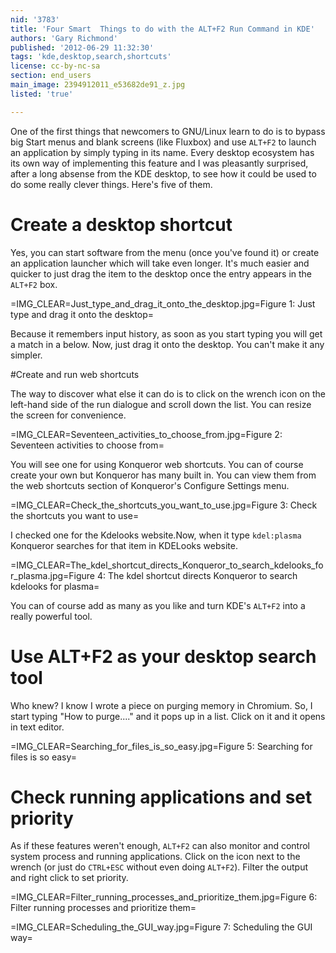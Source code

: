```yaml
---
nid: '3783'
title: 'Four Smart  Things to do with the ALT+F2 Run Command in KDE'
authors: 'Gary Richmond'
published: '2012-06-29 11:32:30'
tags: 'kde,desktop,search,shortcuts'
license: cc-by-nc-sa
section: end_users
main_image: 2394912011_e53682de91_z.jpg
listed: 'true'

---
```

One of the first things that newcomers to GNU/Linux learn to do is to bypass big Start menus and blank screens (like Fluxbox) and use `ALT+F2` to launch an application by simply typing in its name. Every desktop ecosystem has its own way of implementing this feature and I was pleasantly surprised, after a long absense from the KDE desktop, to see how it could be used to do some really clever things. Here's five of them.

<!--break-->

# Create a desktop shortcut

Yes, you can start software from the menu (once you've found it) or create an application launcher which will take even longer. It's much easier and quicker to just drag the item to the desktop once the entry appears in the `ALT+F2` box.

=IMG_CLEAR=Just_type_and_drag_it_onto_the_desktop.jpg=Figure 1: Just type and drag it onto the desktop=

Because it remembers input history, as soon as you start typing you will get a match in a below. Now, just drag it onto the desktop. You can't make it any simpler.

#Create and run web shortcuts

The way to discover what else it can do is to click on the wrench icon on the left-hand side of the run dialogue and scroll down the list. You can resize the screen for convenience.

=IMG_CLEAR=Seventeen_activities_to_choose_from.jpg=Figure 2: Seventeen activities to choose from=

You will see one for using Konqueror web shortcuts. You can of course create your own but Konqueror has many built in. You can view them from the web shortcuts section of Konqueror's Configure Settings menu.

=IMG_CLEAR=Check_the_shortcuts_you_want_to_use.jpg=Figure 3: Check the shortcuts you want to use=

I checked one for the Kdelooks website.Now, when it type `kdel:plasma` Konqueror searches for that item in KDELooks website.

=IMG_CLEAR=The_kdel_shortcut_directs_Konqueror_to_search_kdelooks_for_plasma.jpg=Figure 4: The kdel shortcut directs Konqueror to search kdelooks for plasma=
 
You can of course add as many as you like and turn KDE's `ALT+F2` into a really powerful tool.

# Use ALT+F2 as your desktop search tool

Who knew? I know I wrote a  piece on purging memory in Chromium. So, I start typing "How to purge...." and it pops up in a list. Click on it and it opens in text editor.

=IMG_CLEAR=Searching_for_files_is_so_easy.jpg=Figure 5: Searching for files is so easy=

# Check running applications and set priority

As if these features weren't enough, `ALT+F2` can also monitor and control system process and running applications. Click on the icon next to the wrench (or just do `CTRL+ESC` without even doing `ALT+F2`). Filter the output and right click to set priority.

=IMG_CLEAR=Filter_running_processes_and_prioritize_them.jpg=Figure 6: Filter running processes and prioritize them=

=IMG_CLEAR=Scheduling_the_GUI_way.jpg=Figure 7: Scheduling the GUI way=